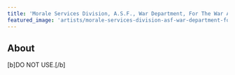 ```yaml
---
title: 'Morale Services Division, A.S.F., War Department, For The War And Navy Departments'
featured_image: 'artists/morale-services-division-asf-war-department-for-the-war-and-navy-departments.jpg'
---
```


## About

[b]DO NOT USE.[/b]
